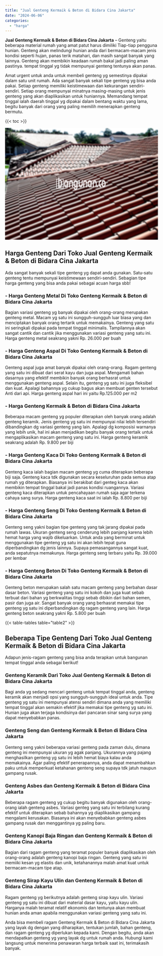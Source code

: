 ```yaml
---
title: "Jual Genteng Kermaik & Beton di Bidara Cina Jakarta"
date: "2024-06-06"
categories: 
  - "harga"
---
```


**Jual Genteng Kermaik & Beton di Bidara Cina Jakarta** – Genteng yaitu beberapa material rumah yang amat patut harus dimiliki Tiap-tiap pengguna hunian. Genteng akan melindungi hunian anda dari bermacam-macam jenis kondisi seperti hujan, panas terik matahari, dan masih sangat banyak yang lainnya. Genteng akan membikin keadaan rumah bakal jadi paling aman pastinya. tempat tinggal yg tidak mempunyai genteng tentunya akan panas.

Amat urgent untuk anda untuk membeli genteng yg semestinya dipakai dalam satu unit rumah. Ada sangat banyak sekali tipe genteng yg bisa anda pakai. Setiap genteng memiliki keistimewaan dan kekurangan sendiri-sendiri. Setiap orang mempunyai minatnya masing-masing untuk jenis genteng yang akan diaplikasikan untuk huniannya. Memandang tempat tinggal ialah daerah tinggal yg dipakai dalam bentang waktu yang lama, begitu banyak dari orang yang paling memilih menerapkan genteng bermutu.

{{< toc >}}

![Jual Genteng Kermaik & Beton di Bidara Cina Jakarta](/images/genteng-minimalis-murah09.png)

## Harga Genteng Dari Toko Jual Genteng Kermaik & Beton di Bidara Cina Jakarta

Ada sangat banyak sekali tipe genteng yg dapat anda gunakan. Satu-satu genteng tentu mempunyai keistimewaan sendiri-sendiri. Sebagian tipe harga genteng yang bisa anda pakai sebagai acuan harga sbb!

### \- Harga Genteng Metal Di Toko Genteng Kermaik & Beton di Bidara Cina Jakarta

Bagian variasi genteng yg banyak dipakai oleh orang-orang merupakan genteng metal. Macam yg satu ini sungguh-sungguh luar biasa yang dan menciptakan banyak orang tertarik untuk memakainya. Genteng yang satu ini seringkali dipakai pada tempat tinggal minimalis. Tampilannya akan sangat cantik dan cantik jika menggunakan variasi genteng yang satu ini. Harga genteng metal seakrang yakni Rp. 26.000 per buah

### \- Harga Genteng Aspal Di Toko Genteng Kermaik & Beton di Bidara Cina Jakarta

Genteng aspal juga amat banyak dipakai oleh orang-orang. Ragam genteng yang satu ini dibuat dari serat kayu dan juga aspal. Mengamati bahan dasarnya yang efektif membikin banyak orang berhasrat untuk menggunakan genteng aspal. Selain itu, genteng yg satu ini juga fleksibel dan kuat. Apalagi bahannya yg cukup bagus akan membuat genten tersebut Anti dari api. Harga genteng aspal hari ini yaitu Rp.125.000 per m2

### \- Harga Genteng Kermaik & Beton di Bidara Cina Jakarta

Beberapa macam genteng yg populer diterapkan oleh banyak orang adalah genteng keramik. Jenis genteng yg satu ini mempunyai nilai lebih tersendiri dibandingkan dg variasi genteng yang lain. Apalagi dg komposisi warnanya yang lebih unik, hal ini akan menjadikan begitu banyak orang tertaik untuk mengaplikasikan macam genteng yang satu ini. Harga genteng keramik seakrang adalah Rp. 9.800 per biji

### \- Harga Genteng Kaca Di Toko Genteng Kermaik & Beton di Bidara Cina Jakarta

Genteng kaca ialah bagian macam genteng yg cuma diterapkan beberapa biji saja. Genteng kaca tdk digunakan secara keseluruhan pada semua atap rumah yg diterapkan. Biasanya ini berakibat dari genteg kaca akan membikin tempat tinggal bakal jadi panas kondisi ruangannya. Variasi genteng kaca diterapkan untuk pencahayaan rumah saja agar terkena cahaya sang surya. Harga genteng kaca saat ini ialah Rp. 8.800 per biji

### \- Harga Genteng Seng Di Toko Genteng Kermaik & Beton di Bidara Cina Jakarta

Genteng seng yakni bagian tipe genteng yang tak jarang dipakai pada rumah lawas. Ukuran genteng seng cenderung lebih panjang karena lebih hemat harga yang wajib dikeluarkan. Untuk anda yang berminat untuk menggunakan tipe genteng yg satu ini akan lebih tepat guna diperbandingkan dg jenis lainnya. Supaya pemasangannya sangat kuat, anda sepatutnya memakunya. Harga genteng seng terbaru yaitu Rp. 39.000 per lembar

### \- Harga Genteng Beton Di Toko Genteng Kermaik & Beton di Bidara Cina Jakarta

Genteng beton merupakan salah satu macam genteng yang berbahan dasar dasar beton. Variasi genteng yang satu ini kokoh dan juga kuat sebab terbuat dari bahan yg berkwalitas tinggi sebab dibikin dari bahan semen, pasir dan juga air. Sangat banyak orang yang berhasrat memakai tipe genteng yg satu ini diperbandingkan dg ragam genteng yang lain. Harga genteng beton seakrang yakni Rp. 5.800 per buah

{{< table-tables table="table2" >}}

## Beberapa Tipe Genteng Dari Toko Jual Genteng Kermaik & Beton di Bidara Cina Jakarta

Adapun jenis-ragam genteng yang bisa anda terapkan untuk bangunan tempat tinggal anda sebagai berikut!

### Genteng Keramik Dari Toko Jual Genteng Kermaik & Beton di Bidara Cina Jakarta

Bagi anda yg sedang mencari genteng untuk tempat tinggal anda, genteng keramik akan menjadi opsi yang sungguh-sungguh ideal untuk anda. Tipe genteng yg satu ini mempunyai atensi sendiri dimana anda yang memiliki tempat tinggal akan semakin efektif jika memakai tipe genteng yg satu ini. Hunian juga akan terjaga kondisinya dari pancaran sinar sang surya yang dapat menyebabkan panas.

### Genteng Seng dan Genteng Kermaik & Beton di Bidara Cina Jakarta

Genteng seng yakni beberapa variasi genteng pada zaman dulu, dimana genteng ini mempunyai ukuran yg agak panjang. Ukurannya yang pajang menghasilkan genteng yg satu ini lebih hemat biaya kalau anda memakainya. Agar paling efektif penerapannya, anda dapat menambahkan paku untuk memperkuat ketahanan genteng seng supaya tdk jatuh maupun gampang rusak.

### Genteng Asbes dan Genteng Kermaik & Beton di Bidara Cina Jakarta

Beberapa ragam genteng yg cukup begitu banyak digunakan oleh orang-orang ialah genteng asbes. Variasi genteg yang satu ini terbilang kurang efektif untuk diterapkan sebab bahannya yg diaplikasikan gampang mengalami kerusakan. Biasanya ini akan menyebabkan genteng asbes gampang rusak dan menggantinya yg paling baru.

### Genteng Kanopi Baja Ringan dan Genteng Kermaik & Beton di Bidara Cina Jakarta

Bagian dari ragam genteng yang teramat populer banyak diaplikasikan oleh orang-orang adalah genteng kanopi baja ringan. Genteng yang satu ini memiiki kesan yg elastis dan unik, ketahanannya malah amat kuat untuk bermacam-macam tipe atap.

### Genteng Sirap Kayu Ulin dan Genteng Kermaik & Beton di Bidara Cina Jakarta

Ragam genteng yg berikutnya adalah genteng sirap kayu ulin. Variasi genteng yg satu ini dibuat dari material dasar kayu, yaitu kayu ulin. Harganya malah teramat relatif ekonomis dan tentunya akan membuat hunian anda aman apabila menggunakan variasi genteng yang satu ini.

Anda bisa membeli ragam Genteng Kermaik & Beton di Bidara Cina Jakarta yang layak dg dengan yang diharapkan, tentukan jumlah, bahan genteng, dan ragam genteng yg diperlukan kepada kami. Dengan begitu, anda akan mendapatkan genteng yg yang layak dg untuk rumah anda. Hubungi kami langsung untuk menerima penawaran harga terbaik saat ini, terimakasih banyak.
